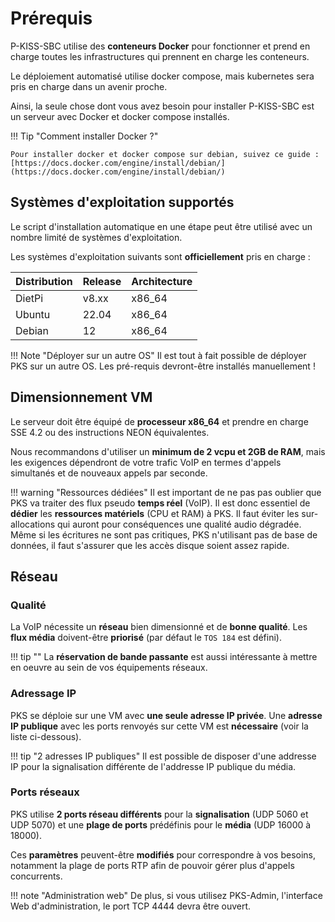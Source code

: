 # Prérequis

P-KISS-SBC utilise des __conteneurs Docker__ pour fonctionner et prend en charge toutes les infrastructures qui prennent en charge les conteneurs.

Le déploiement automatisé utilise docker compose, mais kubernetes sera pris en charge dans un avenir proche.

Ainsi, la seule chose dont vous avez besoin pour installer P-KISS-SBC est un serveur avec Docker et docker compose installés.

!!! Tip "Comment installer Docker ?"

    Pour installer docker et docker compose sur debian, suivez ce guide : [https://docs.docker.com/engine/install/debian/](https://docs.docker.com/engine/install/debian/)

## Systèmes d'exploitation supportés

Le script d'installation automatique en une étape peut être utilisé avec un nombre limité de systèmes d'exploitation.

Les systèmes d'exploitation suivants sont __officiellement__ pris en charge :

| Distribution | Release          | Architecture        |
| ------------ | ---------------- | ------------------- |
| DietPi   | v8.xx | x86_64 |
| Ubuntu | 22.04 | x86_64 |
| Debian | 12 | x86_64 |

!!! Note "Déployer sur un autre OS"
    Il est tout à fait possible de déployer PKS sur un autre OS. Les pré-requis devront-être installés manuellement !

## Dimensionnement VM

Le serveur doit être équipé de __processeur x86_64__ et prendre en charge SSE 4.2 ou des instructions NEON équivalentes.

Nous recommandons d'utiliser un __minimum de 2 vcpu et 2GB de RAM__, mais les exigences dépendront de votre trafic VoIP en termes d'appels simultanés et de nouveaux appels par seconde.

!!! warning "Ressources dédiées"
    Il est important de ne pas pas oublier que PKS va traiter des flux pseudo __temps réel__ (VoIP). Il est donc essentiel de __dédier__ les __ressources matériels__ (CPU et RAM) à PKS. Il faut éviter les sur-allocations qui auront pour conséquences une qualité audio dégradée.
    Même si les écritures ne sont pas critiques, PKS n'utilisant pas de base de données, il faut s'assurer que les accès disque soient assez rapide.

## Réseau

### Qualité

La VoIP nécessite un __réseau__ bien dimensionné et de __bonne qualité__. Les __flux média__ doivent-être __priorisé__ (par défaut le `TOS 184` est défini).

!!! tip ""
    La __réservation de bande passante__ est aussi intéressante à mettre en oeuvre au sein de vos équipements réseaux.

### Adressage IP

PKS se déploie sur une VM avec __une seule adresse IP privée__. Une __adresse IP publique__ avec les ports renvoyés sur cette VM est __nécessaire__ (voir la liste ci-dessous).

!!! tip "2 adresses IP publiques"
    Il est possible de disposer d'une addresse IP pour la signalisation différente de l'addresse IP publique du média.

### Ports réseaux

PKS utilise __2 ports réseau différents__ pour la __signalisation__ (UDP 5060 et UDP 5070) et une __plage de ports__ prédéfinis pour le __média__ (UDP 16000 à 18000).

Ces __paramètres__ peuvent-être __modifiés__ pour correspondre à vos besoins, notamment la plage de ports RTP afin de pouvoir gérer plus d'appels concurrents.

!!! note "Administration web"
    De plus, si vous utilisez PKS-Admin, l'interface Web d'administration, le port TCP 4444 devra être ouvert.
